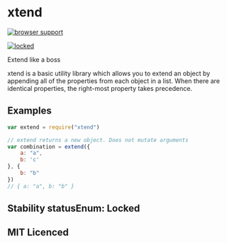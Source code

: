 # xtend

[![browser support][3]][4]

[![locked](http://badges.github.io/stability-badges/dist/locked.svg)](http://github.com/badges/stability-badges)

Extend like a boss

xtend is a basic utility library which allows you to extend an object by appending all of the properties from each object in a list. When there are identical properties, the right-most property takes precedence.

## Examples

```js
var extend = require("xtend")

// extend returns a new object. Does not mutate arguments
var combination = extend({
    a: "a",
    b: 'c'
}, {
    b: "b"
})
// { a: "a", b: "b" }
```

## Stability statusEnum: Locked

## MIT Licenced


  [3]: http://ci.testling.com/Raynos/xtend.png
  [4]: http://ci.testling.com/Raynos/xtend
